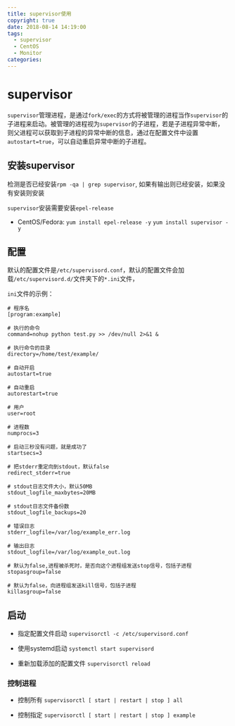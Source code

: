```yaml
---
title: supervisor使用
copyright: true
date: 2018-08-14 14:19:00
tags:
  - supervisor
  - CentOS
  - Monitor
categories:
---
```


# supervisor

`supervisor`管理进程，是通过`fork/exec`的方式将被管理的进程当作`supervisor`的子进程来启动。被管理的进程视为`supervisor`的子进程，若是子进程异常中断，则父进程可以获取到子进程的异常中断的信息，通过在配置文件中设置`autostart=true`，可以自动重启异常中断的子进程。

## 安装supervisor

检测是否已经安装`rpm -qa | grep supervisor`, 如果有输出则已经安装，如果没有安装则安装

`supervisor`安装需要安装`epel-release`

 - CentOS/Fedora:
    `yum install epel-release -y`
    `yum install supervisor -y`

## 配置

默认的配置文件是`/etc/supervisord.conf`，默认的配置文件会加载`/etc/supervisord.d/`文件夹下的`*.ini`文件，

`ini`文件的示例：
```
# 程序名
[program:example]

# 执行的命令
command=nohup python test.py >> /dev/null 2>&1 &

# 执行命令的目录
directory=/home/test/example/

# 自动开启
autostart=true

# 自动重启
autorestart=true

# 用户
user=root

# 进程数
numprocs=3

# 启动三秒没有问题，就是成功了
startsecs=3

# 把stderr重定向到stdout，默认false
redirect_stderr=true

# stdout日志文件大小，默认50MB
stdout_logfile_maxbytes=20MB

# stdout日志文件备份数
stdout_logfile_backups=20

# 错误日志
stderr_logfile=/var/log/example_err.log

# 输出日志
stdout_logfile=/var/log/example_out.log

# 默认为false,进程被杀死时，是否向这个进程组发送stop信号，包括子进程
stopasgroup=false

# 默认为false，向进程组发送kill信号，包括子进程
killasgroup=false
```

## 启动

 - 指定配置文件启动
    `supervisorctl -c /etc/supervisord.conf`

 - 使用systemd启动
    `systemctl start supervisord`

 - 重新加载添加的配置文件
    `supervisorctl reload`

### 控制进程

 - 控制所有
    `supervisorctl [ start | restart | stop ] all`

 - 控制指定
    `supervisorctl [ start | restart | stop ] example`

